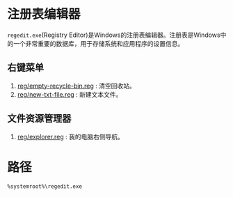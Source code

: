 # 注册表编辑器
`regedit.exe`(Registry Editor)是Windows的注册表编辑器。注册表是Windows中的一个非常重要的数据库，用于存储系统和应用程序的设置信息。

## 右键菜单
1. [reg/empty-recycle-bin.reg](reg/empty-recycle-bin.reg) : 清空回收站。
2. [reg/new-txt-file.reg](regnew-txt-file.reg) : 新建文本文件。

## 文件资源管理器

1. [reg/explorer.reg](reg/explorer.reg) : 我的电脑右侧导航。

# 路径

`%systemroot%\regedit.exe`